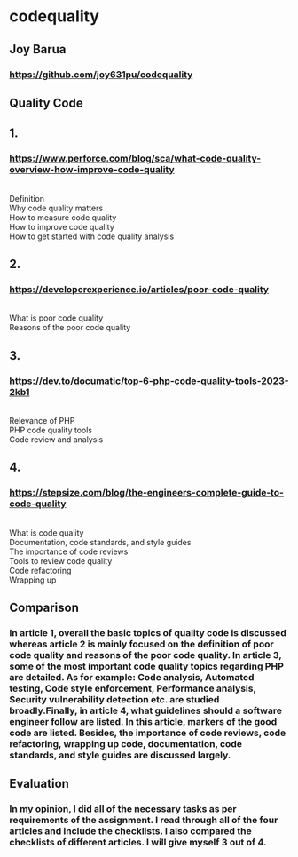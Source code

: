 # codequality
## Joy Barua
### https://github.com/joy631pu/codequality
## Quality Code
## 1.
### https://www.perforce.com/blog/sca/what-code-quality-overview-how-improve-code-quality 
<br> Definition
<br> Why code quality matters
<br> How to measure code quality
<br> How to improve code quality
<br> How to get started with code quality analysis 
## 2.
### https://developerexperience.io/articles/poor-code-quality 
<br> What is poor code quality
<br> Reasons of the poor code quality
## 3.
### https://dev.to/documatic/top-6-php-code-quality-tools-2023-2kb1
<br> Relevance of PHP
<br> PHP code quality tools
<br> Code review and analysis
## 4.
### https://stepsize.com/blog/the-engineers-complete-guide-to-code-quality 
<br> What is code quality
<br> Documentation, code standards, and style guides
<br> The importance of code reviews
<br> Tools to review code quality
<br> Code refactoring
<br> Wrapping up
## Comparison
### In article 1, overall the basic topics of <b>quality code</b> is discussed whereas article 2 is mainly focused on the definition of poor code quality and reasons of the poor code quality. In article 3, some of the most important code quality topics regarding PHP are detailed. As for example: Code analysis, Automated testing, Code style enforcement, Performance analysis, Security vulnerability detection etc. are studied broadly.Finally, in article 4, what guidelines should a software engineer follow are listed. In this article, markers of the good code are listed. Besides, the importance of code reviews, code refactoring, wrapping up code, documentation, code standards, and style guides are discussed largely.
## Evaluation
### In my opinion, I did all of the necessary tasks as per requirements of the assignment. I read through all of the four articles and include the checklists. I also compared the checklists of different articles. I will give myself 3 out of 4.
 
